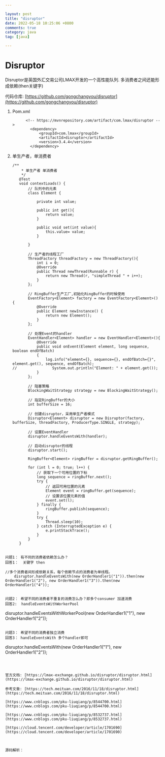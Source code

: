 ```yaml
---

layout: post
title: "disruptor"
date: 2022-05-18 10:25:06 +0800
comments: true
category: java
tag: [java]

---
```


# Disruptor

Disruptor是英国外汇交易公司LMAX开发的一个高性能队列. 多消费者之间还能形成依赖(then关键字)



代码仓库: [https://github.com/gongchangyou/disruptor](https://github.com/gongchangyou/disruptor)

1. Pom.xml

   ```
         <!-- https://mvnrepository.com/artifact/com.lmax/disruptor -->
           <dependency>
               <groupId>com.lmax</groupId>
               <artifactId>disruptor</artifactId>
               <version>3.4.4</version>
           </dependency>
   ```

2. 单生产者，单消费者
	```
   /**
        * 单生产者 单消费者
        */
       @Test
       void contextLoads() {
           // 队列中的元素
           class Element {
   
               private int value;
   
               public int get(){
                   return value;
               }
   
               public void set(int value){
                   this.value= value;
               }
   
           }
   
           // 生产者的线程工厂
           ThreadFactory threadFactory = new ThreadFactory(){
               int i = 0;
               @Override
               public Thread newThread(Runnable r) {
                   return new Thread(r, "simpleThread " + i++);
               }
           };
   
           // RingBuffer生产工厂,初始化RingBuffer的时候使用
           EventFactory<Element> factory = new EventFactory<Element>() {
               @Override
               public Element newInstance() {
                   return new Element();
               }
           };
   
           // 处理Event的handler
           EventHandler<Element> handler = new EventHandler<Element>(){
               @Override
               public void onEvent(Element element, long sequence, boolean endOfBatch)
               {
                   log.info("element={}, sequence={}, endOfBatch={}", element.get(), sequence, endOfBatch);
   //                System.out.println("Element: " + element.get());
               }
           };
   
           // 阻塞策略
           BlockingWaitStrategy strategy = new BlockingWaitStrategy();
   
           // 指定RingBuffer的大小
           int bufferSize = 16;
   
           // 创建disruptor，采用单生产者模式
           Disruptor<Element> disruptor = new Disruptor(factory, bufferSize, threadFactory, ProducerType.SINGLE, strategy);
   
           // 设置EventHandler
           disruptor.handleEventsWith(handler);
   
           // 启动disruptor的线程
           disruptor.start();
   
           RingBuffer<Element> ringBuffer = disruptor.getRingBuffer();
   
           for (int l = 0; true; l++) {
               // 获取下一个可用位置的下标
               long sequence = ringBuffer.next();
               try {
                   // 返回可用位置的元素
                   Element event = ringBuffer.get(sequence);
                   // 设置该位置元素的值
                   event.set(l);
               } finally {
                   ringBuffer.publish(sequence);
               }
               try {
                   Thread.sleep(10);
               } catch (InterruptedException e) {
                   e.printStackTrace();
               }
           }
       }
  ```

问题1： 有不同的消费者依赖怎么办？
回答1：  关键字 then

```
	//多个消费者间形成依赖关系，每个依赖节点的消费者为单线程。
        disruptor.handleEventsWith(new OrderHandler1("1")).then(new OrderHandler1("2"), new OrderHandler1("3")).then(new OrderHandler1("4"));
       
```

问题2： 希望不同的消费者不重复的消费怎么办？即多个consumer 加速消费
回答2:  handleEventsWithWorkerPool

```
disruptor.handleEventsWithWorkerPool(new OrderHandler1("1"), new OrderHandler1("2"));
```

问题3： 希望不同的消费者独立消费
回答3： handleEventsWith 多个handler即可
```
 disruptor.handleEventsWith(new OrderHandler1("1"), new OrderHandler1("2"));
```



官方文档: [https://lmax-exchange.github.io/disruptor/disruptor.html](https://lmax-exchange.github.io/disruptor/disruptor.html)

参考文章: [https://tech.meituan.com/2016/11/18/disruptor.html](https://tech.meituan.com/2016/11/18/disruptor.html)

[https://www.cnblogs.com/pku-liuqiang/p/8544700.html](https://www.cnblogs.com/pku-liuqiang/p/8544700.html)

[https://www.cnblogs.com/pku-liuqiang/p/8532737.html](https://www.cnblogs.com/pku-liuqiang/p/8532737.html)

[https://cloud.tencent.com/developer/article/1701690](https://cloud.tencent.com/developer/article/1701690)



源码解析：


